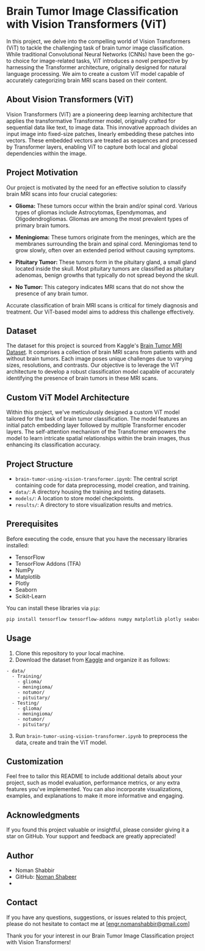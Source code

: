 
# Brain Tumor Image Classification with Vision Transformers (ViT)

In this project, we delve into the compelling world of Vision Transformers (ViT) to tackle the challenging task of brain tumor image classification. While traditional Convolutional Neural Networks (CNNs) have been the go-to choice for image-related tasks, ViT introduces a novel perspective by harnessing the Transformer architecture, originally designed for natural language processing. We aim to create a custom ViT model capable of accurately categorizing brain MRI scans based on their content.

## About Vision Transformers (ViT)

Vision Transformers (ViT) are a pioneering deep learning architecture that applies the transformative Transformer model, originally crafted for sequential data like text, to image data. This innovative approach divides an input image into fixed-size patches, linearly embedding these patches into vectors. These embedded vectors are treated as sequences and processed by Transformer layers, enabling ViT to capture both local and global dependencies within the image.

## Project Motivation

Our project is motivated by the need for an effective solution to classify brain MRI scans into four crucial categories:

- **Glioma:** These tumors occur within the brain and/or spinal cord. Various types of gliomas include Astrocytomas, Ependymomas, and Oligodendrogliomas. Gliomas are among the most prevalent types of primary brain tumors.

- **Meningioma:** These tumors originate from the meninges, which are the membranes surrounding the brain and spinal cord. Meningiomas tend to grow slowly, often over an extended period without causing symptoms.

- **Pituitary Tumor:** These tumors form in the pituitary gland, a small gland located inside the skull. Most pituitary tumors are classified as pituitary adenomas, benign growths that typically do not spread beyond the skull.

- **No Tumor:** This category indicates MRI scans that do not show the presence of any brain tumor.

Accurate classification of brain MRI scans is critical for timely diagnosis and treatment. Our ViT-based model aims to address this challenge effectively.

## Dataset

The dataset for this project is sourced from Kaggle's [Brain Tumor MRI Dataset](https://www.kaggle.com/datasets/masoudnickparvar/brain-tumor-mri-dataset). It comprises a collection of brain MRI scans from patients with and without brain tumors. Each image poses unique challenges due to varying sizes, resolutions, and contrasts. Our objective is to leverage the ViT architecture to develop a robust classification model capable of accurately identifying the presence of brain tumors in these MRI scans.

## Custom ViT Model Architecture

Within this project, we've meticulously designed a custom ViT model tailored for the task of brain tumor classification. The model features an initial patch embedding layer followed by multiple Transformer encoder layers. The self-attention mechanism of the Transformer empowers the model to learn intricate spatial relationships within the brain images, thus enhancing its classification accuracy.

## Project Structure

- `brain-tumor-using-vision-transformer.ipynb`: The central script containing code for data preprocessing, model creation, and training.
- `data/`: A directory housing the training and testing datasets.
- `models/`: A location to store model checkpoints.
- `results/`: A directory to store visualization results and metrics.

## Prerequisites

Before executing the code, ensure that you have the necessary libraries installed:

- TensorFlow
- TensorFlow Addons (TFA)
- NumPy
- Matplotlib
- Plotly
- Seaborn
- Scikit-Learn

You can install these libraries via `pip`:

```bash
pip install tensorflow tensorflow-addons numpy matplotlib plotly seaborn scikit-learn
```

## Usage

1. Clone this repository to your local machine.
2. Download the dataset from [Kaggle](https://www.kaggle.com/datasets/masoudnickparvar/brain-tumor-mri-dataset) and organize it as follows:

```
- data/
  - Training/
    - glioma/
    - meningioma/
    - notumor/
    - pituitary/
  - Testing/
    - glioma/
    - meningioma/
    - notumor/
    - pituitary/
```

3. Run `brain-tumor-using-vision-transformer.ipynb` to preprocess the data, create and train the ViT model.

## Customization

Feel free to tailor this README to include additional details about your project, such as model evaluation, performance metrics, or any extra features you've implemented. You can also incorporate visualizations, examples, and explanations to make it more informative and engaging.

## Acknowledgments

If you found this project valuable or insightful, please consider giving it a star on GitHub. Your support and feedback are greatly appreciated!

## Author

- Noman Shabbir
- GitHub: [Noman Shabeer](https://github.com/NomanShabeer)
-

## Contact

If you have any questions, suggestions, or issues related to this project, please do not hesitate to contact me at [engr.nomanshabbir@gmail.com]

Thank you for your interest in our Brain Tumor Image Classification project with Vision Transformers!
